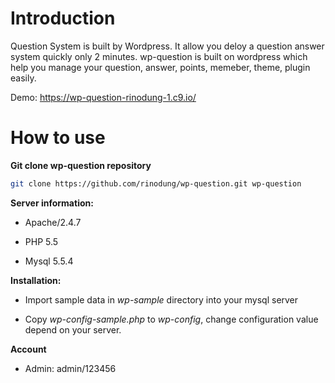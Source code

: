 # Introduction
Question System is built by Wordpress. It allow you deloy a question answer system quickly only 2 minutes. wp-question is built on wordpress which help you manage your question, answer, points, memeber, theme, plugin easily.

Demo: https://wp-question-rinodung-1.c9.io/



# How to use
**Git clone wp-question repository**

```sh
git clone https://github.com/rinodung/wp-question.git wp-question
```
**Server information:** 

* Apache/2.4.7
 
* PHP 5.5

* Mysql  5.5.4

**Installation:**

* Import sample data in *wp-sample* directory into your mysql server

* Copy *wp-config-sample.php* to *wp-config*, change configuration value depend on your server.


**Account**
* Admin: admin/123456
